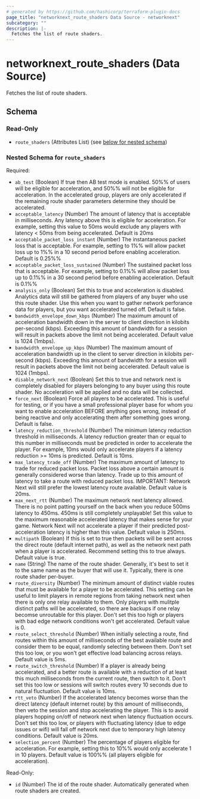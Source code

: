 ```yaml
---
# generated by https://github.com/hashicorp/terraform-plugin-docs
page_title: "networknext_route_shaders Data Source - networknext"
subcategory: ""
description: |-
  Fetches the list of route shaders.
---
```


# networknext_route_shaders (Data Source)

Fetches the list of route shaders.



<!-- schema generated by tfplugindocs -->
## Schema

### Read-Only

- `route_shaders` (Attributes List) (see [below for nested schema](#nestedatt--route_shaders))

<a id="nestedatt--route_shaders"></a>
### Nested Schema for `route_shaders`

Required:

- `ab_test` (Boolean) If true then AB test mode is enabled. 50%% of users will be eligible for acceleration, and 50%% will not be eligible for acceleration. In the accelerated group, players are only accelerated if the remaining route shader parameters determine they should be accelerated.
- `acceptable_latency` (Number) The amount of latency that is acceptable in milliseconds. Any latency above this is eligible for acceleration. For example, setting this value to 50ms would exclude any players with latency < 50ms from being accelerated. Default is 20ms
- `acceptable_packet_loss_instant` (Number) The instantaneous packet loss that is acceptable. For example, setting to 1%% will allow packet loss up to 1%% in a 10 second period before enabling acceleration. Default is 0.25%%
- `acceptable_packet_loss_sustained` (Number) The sustained packet loss that is acceptable. For example, setting to 0.1%% will allow packet loss up to 0.1%% in a 30 second period before enabling acceleration. Default is 0.1%%
- `analysis_only` (Boolean) Set this to true and acceleration is disabled. Analytics data will still be gathered from players of any buyer who use this route shader. Use this when you want to gather network perforance data for players, but you want accelerated turned off. Default is false.
- `bandwidth_envelope_down_kbps` (Number) The maximum amount of acceleration bandwidth down in the server to client direction in kilobits per-second (kbps). Exceeding this amount of bandwidth for a session will result in packets above the limit not being accelerated. Default value is 1024 (1mbps).
- `bandwidth_envelope_up_kbps` (Number) The maximum amount of acceleration bandwidth up in the client to server direction in kilobits per-second (kbps). Exceeding this amount of bandwidth for a session will result in packets above the limit not being accelerated. Default value is 1024 (1mbps).
- `disable_network_next` (Boolean) Set this to true and network next is completely disabled for players belonging to any buyer using this route shader. No acceleration will be applied and no data will be collected.
- `force_next` (Boolean) Force all players to be accelerated. This is useful for testing, or if you have a small professional player base for whom you want to enable acceleration BEFORE anything goes wrong, instead of being reactive and only accelerating them after something goes wrong. Default is false.
- `latency_reduction_threshold` (Number) The minimum latency reduction threshold in milliseconds. A latency reduction greater than or equal to this number in milliseconds must be predicted in order to accelerate the player. For example, 10ms would only accelerate players if a latency reduction >= 10ms is predicted. Default is 10ms.
- `max_latency_trade_off` (Number) The maximum amount of latency to trade for reduced packet loss. Packet loss above a certain amount is generally considered worse than latency. Trade up to this amount of latency to take a route with reduced packet loss. IMPORTANT: Network Next will still prefer the lowest latency route available. Default value is 20ms.
- `max_next_rtt` (Number) The maximum network next latency allowed. There is no point patting yourself on the back when you reduce 500ms latency to 450ms. 450ms is still completely unplayable! Set this value to the maximum reasonable accelerated latency that makes sense for your game. Network Next will not accelerate a player if their predicted post-acceleration latency is higher than this value. Default value is 250ms.
- `multipath` (Boolean) If this is set to true then packets will be sent across the direct route (default internet path), as well as the network next path when a player is accelerated. Recommend setting this to true always. Default value is true.
- `name` (String) The name of the route shader. Generally, it's best to set it to the same name as the buyer that will use it. Typically, there is one route shader per-buyer.
- `route_diversity` (Number) The minimum amount of distinct viable routes that must be available for a player to be accelerated. This setting can be useful to limit players in remote regions from taking network next when there is only one relay available to them. Only players with mulitple distinct paths will be accelerated, so there are backups if one relay becomse unroutable for this player. Don't set this too high or players with bad edge network conditions won't get accelerated. Default value is 0.
- `route_select_threshold` (Number) When initially selecting a route, find routes within this amount of milliseconds of the best available route and consider them to be equal, randomly selecting between them. Don't set this too low, or you won't get effective load balancing across relays. Default value is 5ms.
- `route_switch_threshold` (Number) If a player is already being accelerated, and a better route is available with a reduction of at least this much milliseconds from the current route, then switch to it. Don't set this too low or sessions will switch routes every 10 seconds due to natural fluctuation. Default value is 10ms.
- `rtt_veto` (Number) If the accelerated latency becomes worse than the direct latency (default internet route) by this amount of milliseconds, then veto the session and stop accelerating the player. This is to avoid players hopping on/off of network next when latency fluctuation occurs. Don't set this too low, or players with fluctuating latency (due to edge issues or wifi) will fall off network next due to temporary high latency conditions. Default value is 20ms.
- `selection_percent` (Number) The percentage of players eligible for acceleration. For example, setting this to 10%% would only accelerate 1 in 10 players. Default value is 100%% (all players eligible for acceleration).

Read-Only:

- `id` (Number) The id of the route shader. Automatically generated when route shaders are created.


